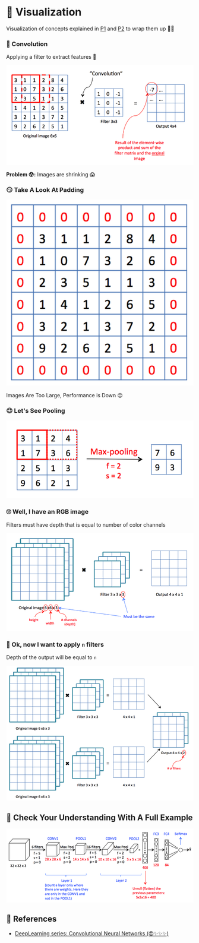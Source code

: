 # 👀 Visualization

Visualization of concepts explained in [P1](https://github.com/asmaamirkhan/DeepLearningNotes/tree/d20deec6ead832c6650a0d761212dfafef64b302/3-CNNConcepts/0-CommonConcepts.md) and [P2](https://github.com/asmaamirkhan/DeepLearningNotes/tree/d20deec6ead832c6650a0d761212dfafef64b302/3-CNNConcepts/1-CommonConcepts-P2.md) to wrap them up 👩‍🎓

### 💫 Convolution

Applying a filter to extract features 🤗

![](../.gitbook/assets/convolutionex.png)

**Problem 😰:** Images are shrinking 😱

### 😏 Take A Look At Padding

![](../.gitbook/assets/padding.png)

Images Are Too Large, Performance is Down 😔

### 😉 Let's See Pooling

![](../.gitbook/assets/maxpooling.png)

### 🙄 Well, I have an RGB image

Filters must have depth that is equal to number of color channels

![](../.gitbook/assets/convovervol.png)

### 🤡 Ok, now I want to apply `n` filters

Depth of the output will be equal to `n`

![](../.gitbook/assets/convmultifilter.png)

## 🤗 Check Your Understanding With A Full Example

![](../.gitbook/assets/fullcnnex.png)

## 🧐 References

* [DeepLearning series: Convolutional Neural Networks \(😍✨✨✨\)](https://medium.com/machine-learning-bites/deeplearning-series-convolutional-neural-networks-a9c2f2ee1524)


